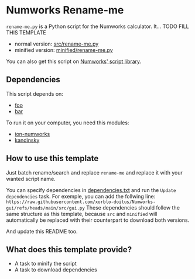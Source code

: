 # Numworks Rename-me

`rename-me.py` is a Python script for the Numworks calculator. It... TODO FILL THIS TEMPLATE

- normal version: [src/rename-me.py](src/rename-me.py)
- minified version: [minified/rename-me.py](src/rename-me.py)

You can also get this script on [Numworks' script library](https://my.numworks.com/python/[USERNAME]/rename-me).


## Dependencies

This script depends on:
- [foo](https://my.numworks.com/python/[USERNAME]/rename-me)
- [bar](https://github.com/[USERNAME]/[REPOSITORY-NAME])


To run it on your computer, you need this modules:
- [ion-numworks](https://pypi.org/project/ion-numworks/)
- [kandinsky](https://pypi.org/project/kandinsky/)


## How to use this template

Just batch rename/search and replace `rename-me` and replace it with your wanted script name.

You can specify dependencies in [dependencies.txt](dependencies.txt) and run the
`Update dependencies` task. 
For exemple, you can add the follwing line:
```https://raw.githubusercontent.com/xorblo-doitus/Numworks-gui/refs/heads/main/src/gui.py```
These dependencies should follow the same structure as this template, because `src` and `minified`
will automatically be replaced with their counterpart to download both versions.

And update this README too.


## What does this template provide?

- A task to minify the script
- A task to download dependencies
